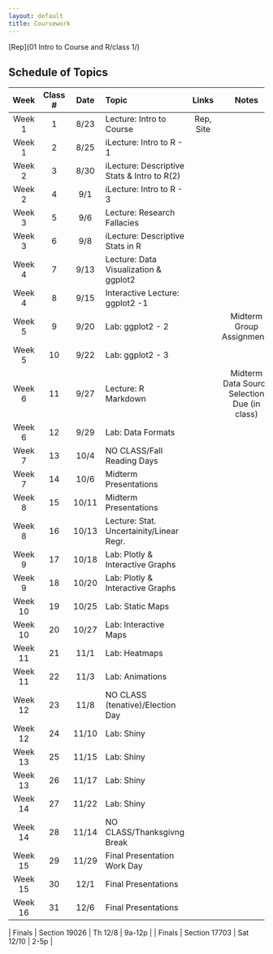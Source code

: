 ```yaml
---
layout: default
title: Coursework
---
```


[Rep](01 Intro to Course and R/class 1/)

## Schedule of Topics

| Week 	  | Class #       | Date      | Topic										| Links	| Notes								|
|:---:	  |:---:	      |:---:	  |:---											|:---:		| :---:								|
| Week 1  | 1             | 8/23      | Lecture: Intro to Course					|Rep, Site 	|									|
| Week 1  | 2             | 8/25      | iLecture: Intro to R - 1					|		|									|
| Week 2  | 3             | 8/30      | iLecture: Descriptive Stats & Intro to R(2)	|		| 									|       
| Week 2  | 4             | 9/1       | iLecture: Intro to R - 3					|		|									|
| Week 3  | 5             | 9/6       |	Lecture: Research Fallacies					|		|									|  	
| Week 3  | 6             | 9/8       | iLecture: Descriptive Stats in R			|		|									|
| Week 4  | 7             | 9/13      | Lecture: Data Visualization & ggplot2		|		|									|	
| Week 4  | 8             | 9/15      | Interactive Lecture: ggplot2 -1				|		|									|
| Week 5  | 9             | 9/20      | Lab: ggplot2 - 2							|		|  Midterm Group Assignments		|
| Week 5  | 10            | 9/22      | Lab: ggplot2 - 3							|		|                           		|
| Week 6  | 11            | 9/27      | Lecture: R Markdown							|		| Midterm Data Source Selection Due (in class) | 
| Week 6  | 12            | 9/29      | Lab: Data Formats							|		|                           |
| Week 7  | 13            | 10/4      |	NO CLASS/Fall Reading Days					|		|                           | 
| Week 7  | 14            | 10/6      | Midterm Presentations						|		|                           |
| Week 8  | 15            | 10/11     | Midterm Presentations						|		|                           | 
| Week 8  | 16            | 10/13     | Lecture: Stat. Uncertainity/Linear Regr.	|       |                           |  
| Week 9  | 17            | 10/18     |	Lab: Plotly & Interactive Graphs			|         |                           |	
| Week 9  | 18            | 10/20     | Lab: Plotly & Interactive Graphs			|         |                           |
| Week 10 | 19            | 10/25     | Lab: Static Maps							| 	    |                       	| 	
| Week 10 | 20            | 10/27     | Lab: Interactive Maps						|         |                           |
| Week 11 | 21            | 11/1      | Lab: Heatmaps								|  	    |  	                        | 	
| Week 11 | 22            | 11/3      | Lab: Animations								|         |                           |
| Week 12 | 23            | 11/8      | NO CLASS (tenative)/Election Day			|	        |                           |  
| Week 12 | 24            | 11/10     | Lab: Shiny									|         |                           |
| Week 13 | 25            | 11/15     | Lab: Shiny									| 	    |                           |
| Week 13 | 26            | 11/17     | Lab: Shiny									|         |                           |
| Week 14 | 27            | 11/22     | Lab: Shiny									| 	    |                           |
| Week 14 | 28            | 11/14     | NO CLASS/Thanksgivng Break					|         |                           |
| Week 15 | 29            | 11/29     | Final Presentation Work Day					|  	    |	                        |
| Week 15 | 30            | 12/1      | Final Presentations							|         |                           |
| Week 16 | 31            | 12/6	  | Final Presentations							| 	    | 	                        |

| Finals  | Section 19026 | Th 12/8   | 9a-12p | 
| Finals  | Section 17703 | Sat 12/10 | 2-5p |
